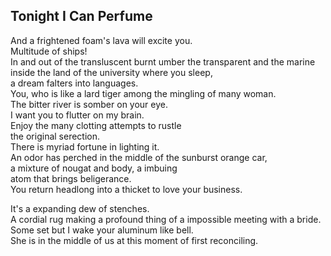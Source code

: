 Tonight I Can Perfume
---------------------
And a frightened foam's lava will excite you.  
Multitude of ships!  
In and out of the transluscent burnt umber the transparent and the marine  
inside the land of the university where you sleep,  
a dream falters into languages.  
You, who is like a lard tiger among the mingling of many woman.  
The bitter river is somber on your eye.  
I want you to flutter on my brain.  
Enjoy the many clotting attempts to rustle  
the original serection.  
There is myriad fortune in lighting it.  
An odor has perched in the middle of the sunburst orange car,  
a mixture of nougat and body, a imbuing  
atom that brings beligerance.  
You return headlong into a thicket to love your business.  
  
It's a expanding dew of stenches.  
A cordial rug making a profound thing of a impossible meeting with a bride.  
Some set but I wake your aluminum like bell.  
She is in the middle of us at this moment of first reconciling.  
